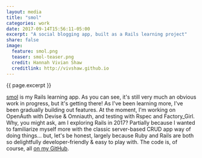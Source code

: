 ```yaml
---
layout: media
title: "smol"
categories: work
date: 2017-09-14T15:56:11-05:00
excerpt: "A social blogging app, built as a Rails learning project"
share: false
image:
  feature: smol.png
  teaser: smol-teaser.png
  credit: Hannah Vivian Shaw
  creditlink: http://vivshaw.github.io
---
```


{{ page.excerpt }}

[smol](https://smol.space/) is my Rails learning app. As you can see, it's still very much an obvious work in progress, but it's getting there! As I've been learning more, I've been gradually building out features. At the moment, I'm working on OpenAuth with Devise & Omniauth, and testing with Rspec and Factory_Girl. Why, you might ask, am I exploring Rails in 2017? Partially because I wanted to familiarize myself more with the classic server-based CRUD app way of doing things... but, let's be honest, largely because Ruby and Rails are both so delightfully developer-friendly & easy to play with. The code is, of course, all [on my GitHub](https://github.com/vivshaw/smol-v1).
